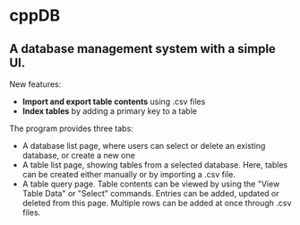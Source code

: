 # cppDB
## A database management system with a simple UI.
New features:
* **Import and export table contents** using .csv files
* **Index tables** by adding a primary key to a table

The program provides three tabs:
* A database list page, where users can select or delete an existing database, or create a new one
* A table list page, showing tables from a selected database. Here, tables can be created either manually or by importing a .csv file.
* A table query page. Table contents can be viewed by using the "View Table Data" or "Select" commands. 
Entries can be added, updated or deleted from this page. Multiple rows can be added at once through .csv files.
